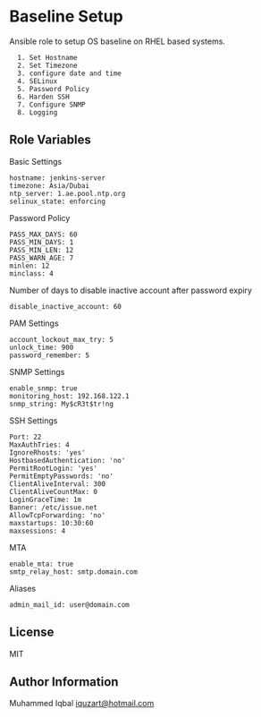 Baseline Setup
=========

Ansible role to setup OS baseline on RHEL based systems.
```
  1. Set Hostname
  2. Set Timezone
  3. configure date and time
  4. SELinux
  5. Password Policy
  6. Harden SSH
  7. Configure SNMP
  8. Logging
```

Role Variables
--------------

Basic Settings
```
hostname: jenkins-server
timezone: Asia/Dubai
ntp_server: 1.ae.pool.ntp.org
selinux_state: enforcing 
```

Password Policy
```
PASS_MAX_DAYS: 60
PASS_MIN_DAYS: 1
PASS_MIN_LEN: 12
PASS_WARN_AGE: 7
minlen: 12
minclass: 4 
```

Number of days to disable inactive account after password expiry
```
disable_inactive_account: 60
```

PAM Settings
```
account_lockout_max_try: 5
unlock_time: 900
password_remember: 5
```

SNMP Settings 
```
enable_snmp: true
monitoring_host: 192.168.122.1
snmp_string: My$cR3t$tr!ng
```

SSH Settings 
```
Port: 22
MaxAuthTries: 4
IgnoreRhosts: 'yes'
HostbasedAuthentication: 'no'
PermitRootLogin: 'yes'
PermitEmptyPasswords: 'no'
ClientAliveInterval: 300
ClientAliveCountMax: 0
LoginGraceTime: 1m
Banner: /etc/issue.net
AllowTcpForwarding: 'no'
maxstartups: 10:30:60
maxsessions: 4
```

MTA
```
enable_mta: true
smtp_relay_host: smtp.domain.com
```

Aliases
```
admin_mail_id: user@domain.com
```



License
-------

MIT

Author Information
------------------

Muhammed Iqbal <iquzart@hotmail.com>

